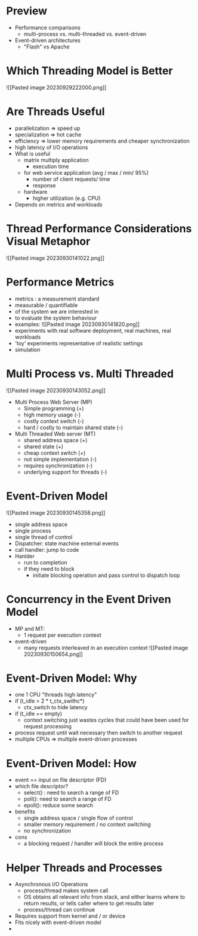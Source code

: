 # Preview
- Performance comparisons
	- multi-process vs. multi-threaded vs. event-driven
- Event-driven architectures
	- "Flash" vs Apache
# Which Threading Model is Better
![[Pasted image 20230929222000.png]]
# Are Threads Useful
- parallelization => speed up
- specialization => hot cache
- efficiency => lower memory requirements and cheaper synchronization
- high latency of I/O operations
- What is useful
	- matrix multiply application
		- execution time
	- for web service application (avg / max / min/ 95%)
		- number of client requests/ time
		- response
	- hardware
		- higher utilization (e.g. CPU)
- Depends on metrics and workloads
# Thread Performance Considerations Visual Metaphor
![[Pasted image 20230930141022.png]]
# Performance Metrics
- metrics : a measurement standard
- measurable / quantifiable
- of the system we are interested in
- to evaluate the system behaviour
- examples:
	![[Pasted image 20230930141820.png]]
- experiments with real software deployment, real machines, real workloads
- 'toy' experiments representative of realistic settings
- simulation
# Multi Process vs. Multi Threaded
![[Pasted image 20230930143052.png]]
- Multi Process Web Server (MP)
	- Simple programming (+)
	- high memory usage (-)
	- costly context switch (-)
	- hard / costly to maintain shared state (-)
- Multi Threaded Web server (MT)
	- shared address space (+)
	- shared state (+)
	- cheap context switch (+)
	- not simple implementation  (-)
	- requires synchronization  (-)
	- underlying support for threads  (-)
# Event-Driven Model
![[Pasted image 20230930145358.png]]
- single address space
- single process
- single thread of control
- Dispatcher: state machine external events
- call handler: jump to code
- Hanlder
	- run to completion
	- if they need to block
		- initiate blocking operation and pass control to dispatch loop
# Concurrency in the Event Driven Model
- MP and MT:
	- 1 request per execution context
- event-driven
	- many requests interleaved in an execution context
![[Pasted image 20230930150654.png]]

# Event-Driven Model: Why
- one 1 CPU "threads high latency"
- if (t_idle > 2 * t_ctx_swithc*)
	- ctx_switch to hide latency
- if (t_idle == empty)
	- context switching just wastes cycles that could have been used for request processing
- process request until wait necessary then switch to another request
- multiple CPUs => multiple event-driven processes
# Event-Driven Model: How
- event == input on file descriptor (FD)
- which file descriptor?
	- select() : need to search a range of FD
	- poll(): need to search a range of FD
	- epoll(): reduce some search 
- benefits
	- single address space / single flow of control
	- smaller memory requirement / no context switching
	- no synchronization
- cons
	- a blocking request / handler will block the entire process
# Helper Threads and Processes
- Asynchronous I/O Operations
	- process/thread makes system call
	- OS obtains all relevant info from stack, and either learns where to return results, or tells caller where to get results later
	- process/thread can continue
- Requires support from kernel and / or device
- Fits nicely with event-driven model
- 